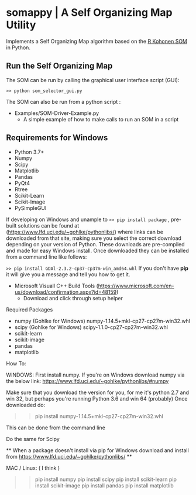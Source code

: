 # somappy | A Self Organizing Map Utility
Implements a Self Organizing Map algorithm based on the 
[R Kohonen SOM](https://cran.r-project.org/web/packages/kohonen/kohonen.pdf)
in Python. 


## Run the Self Organizing Map
The SOM can be run by calling the graphical user interface script (GUI):

`>> python som_selector_gui.py`

The SOM can also be run from a python script :

* Examples/SOM-Driver-Example.py
    * A simple example of how to make calls to run an SOM in a script


## Requirements for Windows
* Python 3.7+
* Numpy 
* Scipy 
* Matplotlib 
* Pandas 
* PyQt4
* Rtree 
* Scikit-Learn 
* Scikit-Image
* PySimpleGUI

If developing on Windows and unample to `>> pip install package` , 
pre-built solutions can be found at 
(https://www.lfd.uci.edu/~gohlke/pythonlibs/) where links can 
be downloaded from that site, making sure you select the correct download 
depending on your version of Python. These downloads are pre-compiled and 
made for easy Windows install. Once downloaded they can be installed from a 
command line like follows:

`>> pip install GDAl-2.3.2-cp37-cp37m-win_amd64.whl`
If you don't have __pip__ it will give you a message and tell you how to
get it.

* Microsoft Visuall C++ Build Tools (https://www.microsoft.com/en-us/download/confirmation.aspx?id=48159)
    * Download and click through setup helper


Required Packages

- numpy (Gohlke for Windows) numpy-1.14.5+mkl-cp27-cp27m-win32.whl
- scipy (Gohlke for Windows) scipy-1.1.0-cp27-cp27m-win32.whl
- scikit-learn
- scikit-image
- pandas
- matplotlib

How To:

WINDOWS:
First install numpy. If you're on Windows download numpy via the below link:
https://www.lfd.uci.edu/~gohlke/pythonlibs/#numpy

Make sure that you download the version for you, for me it's python 2.7 and win 32, 
but perhaps you're running Python 3.6 and win 64 (probably)
Once downloaded do:

>> pip install numpy-1.14.5+mkl-cp27-cp27m-win32.whl

This can be done from the command line

Do the same for Scipy

** When a package doesn't install via pip for Windows download and install from https://www.lfd.uci.edu/~gohlke/pythonlibs/ **

MAC / Linux: ( I think )
>> pip install numpy
>> pip install scipy
>> pip install scikit-learn
>> pip install scikit-image
>> pip install pandas
>> pip install matplotlib

